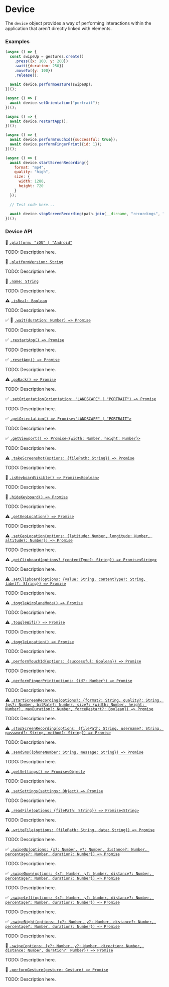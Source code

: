 # Device

The `device` object provides a way of performing interactions within the application that aren't directly linked with elements.

### Examples

```javascript
(async () => {
  const swipeUp = gestures.create()
    .press({x: 160, y: 200})
    .wait({duration: 250})
    .moveTo({y: 100})
    .release();
  
  await device.performGesture(swipeUp);
})();
```

```javascript
(async () => {
  await device.setOrientation("portrait");
})();
```

```javascript
(async () => {
  await device.restartApp();
})();
```

```javascript
(async () => {
  await device.performTouchId({successful: true});
  await device.performFingerPrint({id: 1});
})();
```

```javascript
(async () => {
  await device.startScreenRecording({
    format: "mp4",
    quality: "high",
    size: {
      width: 1280,
      height: 720
    }
  });
  
  // Test code here...
  
  await device.stopScreenRecording(path.join(__dirname, "recordings", "test-case-1.mp4")); 
})();
```

### Device API

:hammer: [```.platform: "iOS" | "Android"```](./device/platform.md)

TODO: Description here.

:hammer: [```.platformVersion: String```](./device/platformVersion.md)

TODO: Description here.

:hammer: [```.name: String```](./device/name.md)

TODO: Description here.

:warning: [```.isReal: Boolean```](./device/isReal.md)

TODO: Description here.

:white_check_mark: :hammer: [```.wait(duration: Number) => Promise```](./device/wait.md)

TODO: Description here.

:white_check_mark: [```.restartApp() => Promise```](./device/restartApp.md)

TODO: Description here.

:white_check_mark: [```.resetApp() => Promise```](./device/resetApp.md)

TODO: Description here.

:warning: [```.goBack() => Promise```](./device/goBack.md)

TODO: Description here.

:white_check_mark: [```.setOrientation(orientation: "LANDSCAPE" | "PORTRAIT") => Promise```](./device/setOrientation.md)

TODO: Description here.

:white_check_mark: [```.getOrientation() => Promise<"LANDSCAPE" | "PORTRAIT">```](./device/getOrientation.md)

TODO: Description here.

:white_check_mark: [```.getViewport() => Promise<{width: Number, height: Number}>```](./device/getViewport.md)

TODO: Description here.

:warning: [```.takeScreenshot(options: {filePath: String}) => Promise```](./device/takeScreenshot.md)

TODO: Description here.

:hammer: [```.isKeyboardVisible() => Promise<Boolean>```](./device/isKeyboardVisible.md)

TODO: Description here.

:hammer: [```.hideKeyboard() => Promise```](./device/hideKeyboard.md)

TODO: Description here.

:warning: [```.getGeoLocation() => Promise```](./device/getGeoLocation.md)

TODO: Description here.

:warning: [```.setGeoLocation(options: {latitude: Number, longitude: Number, altitude?: Number}) => Promise```](./device/setGeoLocation.md)

TODO: Description here.

:warning: [```.getClipboard(options? {contentType?: String}) => Promise<String>```](./device/getClipboard.md)

TODO: Description here.

:warning: [```.setClipboard(options: {value: String, contentType?: String, label?: String}) => Promise```](./device/setClipboard.md)

TODO: Description here.

:warning: [```.toggleAirplaneMode() => Promise```](./device/toggleAirplaneMode.md)

TODO: Description here.

:warning: [```.toggleWifi() => Promise```](./device/toggleWifi.md)

TODO: Description here.

:warning: [```.toggleLocation() => Promise```](./device/toggleLocation.md)

TODO: Description here.

:warning: [```.performTouchId(options: {successful: Boolean}) => Promise```](./device/performTouchId.md)

TODO: Description here.

:warning: [```.performFingerPrint(options: {id?: Number}) => Promise```](./device/performFingerPrint.md)

TODO: Description here.

:warning: [```.startScreenRecording(options?: {format?: String, quality?: String, fps?: Number, bitRate?: Number, size?: {width: Number, height: Number}, maxDuration?: Number, forceRestart?: Boolean}) => Promise```](./device/startScreenRecording.md)

TODO: Description here.

:warning: [```.stopScreenRecording(options: {filePath: String, username?: String, password?: String, method?: String}) => Promise```](./device/stopScreenRecording.md)

TODO: Description here.

:warning: [```.sendSms({phoneNumber: String, message: String}) => Promise```](./device/sendSms.md)

TODO: Description here.

:warning: [```.getSettings() => Promise<Object>```](./device/getSettings.md)

TODO: Description here.

:warning: [```.setSettings(settings: Object) => Promise```](./device/setSettings.md)

TODO: Description here.

:warning: [```.readFile(options: {filePath: String}) => Promise<String>```](./device/readFile.md)

TODO: Description here.

:warning: [```.writeFile(options: {filePath: String, data: String}) => Promise```](./device/writeFile.md)

TODO: Description here.

:white_check_mark: [```.swipeUp(options: {x?: Number, y?: Number, distance?: Number, percentage?: Number, duration?: Number}) => Promise```](./device/swipeUp.md)

TODO: Description here.

:white_check_mark: [```.swipeDown(options: {x?: Number, y?: Number, distance?: Number, percentage?: Number, duration?: Number}) => Promise```](./device/swipeDown.md)

TODO: Description here.

:white_check_mark: [```.swipeLeft(options; {x?: Number, y?: Number, distance?: Number, percentage?: Number, duration?: Number}) => Promise```](./device/swipeLeft.md)

TODO: Description here.

:white_check_mark: [```.swipeRight(options: {x?: Number, y?: Number, distance?: Number, percentage?: Number, duration?: Number}) => Promise```](./device/swipeRight.md)

TODO: Description here.

:hammer: [```.swipe(options: {x?: Number, y?: Number, direction: Number, distance: Number, duration?: Number}) => Promise```](./device/swipe.md)

TODO: Description here.

:hammer: [```.performGesture(gesture: Gesture) => Promise```](./device/performGesture.md)

TODO: Description here.
